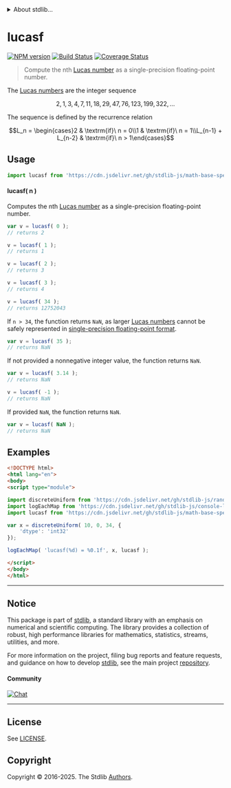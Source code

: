<!--

@license Apache-2.0

Copyright (c) 2025 The Stdlib Authors.

Licensed under the Apache License, Version 2.0 (the "License");
you may not use this file except in compliance with the License.
You may obtain a copy of the License at

   http://www.apache.org/licenses/LICENSE-2.0

Unless required by applicable law or agreed to in writing, software
distributed under the License is distributed on an "AS IS" BASIS,
WITHOUT WARRANTIES OR CONDITIONS OF ANY KIND, either express or implied.
See the License for the specific language governing permissions and
limitations under the License.

-->


<details>
  <summary>
    About stdlib...
  </summary>
  <p>We believe in a future in which the web is a preferred environment for numerical computation. To help realize this future, we've built stdlib. stdlib is a standard library, with an emphasis on numerical and scientific computation, written in JavaScript (and C) for execution in browsers and in Node.js.</p>
  <p>The library is fully decomposable, being architected in such a way that you can swap out and mix and match APIs and functionality to cater to your exact preferences and use cases.</p>
  <p>When you use stdlib, you can be absolutely certain that you are using the most thorough, rigorous, well-written, studied, documented, tested, measured, and high-quality code out there.</p>
  <p>To join us in bringing numerical computing to the web, get started by checking us out on <a href="https://github.com/stdlib-js/stdlib">GitHub</a>, and please consider <a href="https://opencollective.com/stdlib">financially supporting stdlib</a>. We greatly appreciate your continued support!</p>
</details>

# lucasf

[![NPM version][npm-image]][npm-url] [![Build Status][test-image]][test-url] [![Coverage Status][coverage-image]][coverage-url] <!-- [![dependencies][dependencies-image]][dependencies-url] -->

> Compute the nth [Lucas number][lucas-number] as a single-precision floating-point number.

<section class="intro">

The [Lucas numbers][lucas-number] are the integer sequence

<!-- <equation class="equation" label="eq:lucas_sequence" align="center" raw="2, 1, 3, 4, 7, 11, 18, 29, 47, 76, 123, 199, 322, \ldots" alt="Lucas sequence"> -->

```math
2, 1, 3, 4, 7, 11, 18, 29, 47, 76, 123, 199, 322, \ldots
```

<!-- </equation> -->

The sequence is defined by the recurrence relation

<!-- <equation class="equation" label="eq:lucas_recurrence_relation" align="center" raw="L_n = \begin{cases}2 & \textrm{if}\ n = 0\\1 & \textrm{if}\ n = 1\\L_{n-1} + L_{n-2} & \textrm{if}\ n > 1\end{cases}" alt="Lucas sequence recurrence relation"> -->

```math
L_n = \begin{cases}2 & \textrm{if}\ n = 0\\1 & \textrm{if}\ n = 1\\L_{n-1} + L_{n-2} & \textrm{if}\ n > 1\end{cases}
```

<!-- </equation> -->

</section>

<!-- /.intro -->



<section class="usage">

## Usage

```javascript
import lucasf from 'https://cdn.jsdelivr.net/gh/stdlib-js/math-base-special-lucasf@esm/index.mjs';
```

#### lucasf( n )

Computes the nth [Lucas number][lucas-number] as a single-precision floating-point number.

```javascript
var v = lucasf( 0 );
// returns 2

v = lucasf( 1 );
// returns 1

v = lucasf( 2 );
// returns 3

v = lucasf( 3 );
// returns 4

v = lucasf( 34 );
// returns 12752043
```

If `n > 34`, the function returns `NaN`, as larger [Lucas numbers][lucas-number] cannot be safely represented in [single-precision floating-point format][ieee754].

```javascript
var v = lucasf( 35 );
// returns NaN
```

If not provided a nonnegative integer value, the function returns `NaN`.

```javascript
var v = lucasf( 3.14 );
// returns NaN

v = lucasf( -1 );
// returns NaN
```

If provided `NaN`, the function returns `NaN`.

```javascript
var v = lucasf( NaN );
// returns NaN
```

</section>

<!-- /.usage -->

<section class="notes">

</section>

<!-- /.notes -->

<section class="examples">

## Examples

<!-- eslint no-undef: "error" -->

```html
<!DOCTYPE html>
<html lang="en">
<body>
<script type="module">

import discreteUniform from 'https://cdn.jsdelivr.net/gh/stdlib-js/random-array-discrete-uniform@esm/index.mjs';
import logEachMap from 'https://cdn.jsdelivr.net/gh/stdlib-js/console-log-each-map@esm/index.mjs';
import lucasf from 'https://cdn.jsdelivr.net/gh/stdlib-js/math-base-special-lucasf@esm/index.mjs';

var x = discreteUniform( 10, 0, 34, {
    'dtype': 'int32'
});

logEachMap( 'lucasf(%d) = %0.1f', x, lucasf );

</script>
</body>
</html>
```

</section>

<!-- /.examples -->

<!-- C interface documentation. -->



<!-- Section for related `stdlib` packages. Do not manually edit this section, as it is automatically populated. -->

<section class="related">

</section>

<!-- /.related -->

<!-- Section for all links. Make sure to keep an empty line after the `section` element and another before the `/section` close. -->


<section class="main-repo" >

* * *

## Notice

This package is part of [stdlib][stdlib], a standard library with an emphasis on numerical and scientific computing. The library provides a collection of robust, high performance libraries for mathematics, statistics, streams, utilities, and more.

For more information on the project, filing bug reports and feature requests, and guidance on how to develop [stdlib][stdlib], see the main project [repository][stdlib].

#### Community

[![Chat][chat-image]][chat-url]

---

## License

See [LICENSE][stdlib-license].


## Copyright

Copyright &copy; 2016-2025. The Stdlib [Authors][stdlib-authors].

</section>

<!-- /.stdlib -->

<!-- Section for all links. Make sure to keep an empty line after the `section` element and another before the `/section` close. -->

<section class="links">

[npm-image]: http://img.shields.io/npm/v/@stdlib/math-base-special-lucasf.svg
[npm-url]: https://npmjs.org/package/@stdlib/math-base-special-lucasf

[test-image]: https://github.com/stdlib-js/math-base-special-lucasf/actions/workflows/test.yml/badge.svg?branch=main
[test-url]: https://github.com/stdlib-js/math-base-special-lucasf/actions/workflows/test.yml?query=branch:main

[coverage-image]: https://img.shields.io/codecov/c/github/stdlib-js/math-base-special-lucasf/main.svg
[coverage-url]: https://codecov.io/github/stdlib-js/math-base-special-lucasf?branch=main

<!--

[dependencies-image]: https://img.shields.io/david/stdlib-js/math-base-special-lucasf.svg
[dependencies-url]: https://david-dm.org/stdlib-js/math-base-special-lucasf/main

-->

[chat-image]: https://img.shields.io/gitter/room/stdlib-js/stdlib.svg
[chat-url]: https://app.gitter.im/#/room/#stdlib-js_stdlib:gitter.im

[stdlib]: https://github.com/stdlib-js/stdlib

[stdlib-authors]: https://github.com/stdlib-js/stdlib/graphs/contributors

[umd]: https://github.com/umdjs/umd
[es-module]: https://developer.mozilla.org/en-US/docs/Web/JavaScript/Guide/Modules

[deno-url]: https://github.com/stdlib-js/math-base-special-lucasf/tree/deno
[deno-readme]: https://github.com/stdlib-js/math-base-special-lucasf/blob/deno/README.md
[umd-url]: https://github.com/stdlib-js/math-base-special-lucasf/tree/umd
[umd-readme]: https://github.com/stdlib-js/math-base-special-lucasf/blob/umd/README.md
[esm-url]: https://github.com/stdlib-js/math-base-special-lucasf/tree/esm
[esm-readme]: https://github.com/stdlib-js/math-base-special-lucasf/blob/esm/README.md
[branches-url]: https://github.com/stdlib-js/math-base-special-lucasf/blob/main/branches.md

[stdlib-license]: https://raw.githubusercontent.com/stdlib-js/math-base-special-lucasf/main/LICENSE

[lucas-number]: https://en.wikipedia.org/wiki/Lucas_number

[ieee754]: https://en.wikipedia.org/wiki/IEEE_754-1985

<!-- <related-links> -->

<!-- </related-links> -->

</section>

<!-- /.links -->
